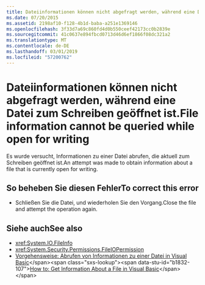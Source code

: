 ```yaml
---
title: Dateiinformationen können nicht abgefragt werden, während eine Datei zum Schreiben geöffnet ist.
ms.date: 07/20/2015
ms.assetid: 2198af10-f128-4b1d-baba-a251e1369146
ms.openlocfilehash: 3f33d7a69c860fd4d0b550ceef42173cc0b2839e
ms.sourcegitcommit: 41c0637e894fbcd0713d46d6ef1866f08dc321a2
ms.translationtype: MT
ms.contentlocale: de-DE
ms.lasthandoff: 03/01/2019
ms.locfileid: "57200762"
---
```

# <a name="file-information-cannot-be-queried-while-open-for-writing"></a><span data-ttu-id="b1832-102">Dateiinformationen können nicht abgefragt werden, während eine Datei zum Schreiben geöffnet ist.</span><span class="sxs-lookup"><span data-stu-id="b1832-102">File information cannot be queried while open for writing</span></span>
<span data-ttu-id="b1832-103">Es wurde versucht, Informationen zu einer Datei abrufen, die aktuell zum Schreiben geöffnet ist.</span><span class="sxs-lookup"><span data-stu-id="b1832-103">An attempt was made to obtain information about a file that is currently open for writing.</span></span>  
  
## <a name="to-correct-this-error"></a><span data-ttu-id="b1832-104">So beheben Sie diesen Fehler</span><span class="sxs-lookup"><span data-stu-id="b1832-104">To correct this error</span></span>  
  
-   <span data-ttu-id="b1832-105">Schließen Sie die Datei, und wiederholen Sie den Vorgang.</span><span class="sxs-lookup"><span data-stu-id="b1832-105">Close the file and attempt the operation again.</span></span>  
  
## <a name="see-also"></a><span data-ttu-id="b1832-106">Siehe auch</span><span class="sxs-lookup"><span data-stu-id="b1832-106">See also</span></span>
- <xref:System.IO.FileInfo>
- <xref:System.Security.Permissions.FileIOPermission>
- <span data-ttu-id="b1832-107">[Vorgehensweise: Abrufen von Informationen zu einer Datei in Visual Basic](https://docs.microsoft.com/previous-versions/visualstudio/visual-studio-2010/abtzf6f7(v=vs.100))</span><span class="sxs-lookup"><span data-stu-id="b1832-107">[How to: Get Information About a File in Visual Basic](https://docs.microsoft.com/previous-versions/visualstudio/visual-studio-2010/abtzf6f7(v=vs.100))</span></span>
